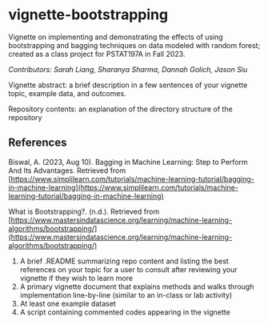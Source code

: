 # vignette-bootstrapping

Vignette on implementing and demonstrating the effects of using bootstrapping and bagging techniques on data modeled with random forest; created as a class project for PSTAT197A in Fall 2023.

*Contributors: Sarah Liang, Sharanya Sharma, Dannah Golich, Jason Siu*

Vignette abstract: a brief description in a few sentences of your vignette topic, example data, and outcomes.

Repository contents: an explanation of the directory structure of the repository



## References
Biswal, A. (2023, Aug 10). Bagging in Machine Learning: Step to Perform And Its Advantages. Retrieved from [https://www.simplilearn.com/tutorials/machine-learning-tutorial/bagging-in-machine-learning](https://www.simplilearn.com/tutorials/machine-learning-tutorial/bagging-in-machine-learning)

What is Bootstrapping?. (n.d.). Retrieved from [https://www.mastersindatascience.org/learning/machine-learning-algorithms/bootstrapping/](https://www.mastersindatascience.org/learning/machine-learning-algorithms/bootstrapping/)


1.  A brief .README summarizing repo content and listing the best references on your topic for a user to consult after reviewing your vignette if they wish to learn more
2.  A primary vignette document that explains methods and walks through implementation line-by-line (similar to an in-class or lab activity)
3.  At least one example dataset
4.  A script containing commented codes appearing in the vignette
